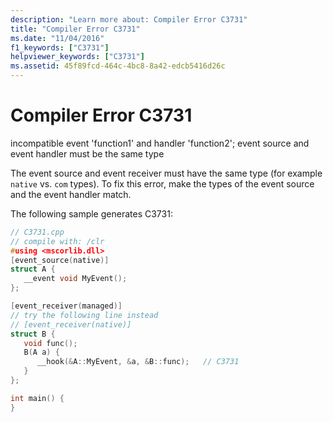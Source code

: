 ```yaml
---
description: "Learn more about: Compiler Error C3731"
title: "Compiler Error C3731"
ms.date: "11/04/2016"
f1_keywords: ["C3731"]
helpviewer_keywords: ["C3731"]
ms.assetid: 45f89fcd-464c-4bc8-8a42-edcb5416d26c
---
```

# Compiler Error C3731

incompatible event 'function1' and handler 'function2'; event source and event handler must be the same type

The event source and event receiver must have the same type (for example `native` vs. `com` types). To fix this error, make the types of the event source and the event handler match.

The following sample generates C3731:

```cpp
// C3731.cpp
// compile with: /clr
#using <mscorlib.dll>
[event_source(native)]
struct A {
   __event void MyEvent();
};

[event_receiver(managed)]
// try the following line instead
// [event_receiver(native)]
struct B {
   void func();
   B(A a) {
      __hook(&A::MyEvent, &a, &B::func);   // C3731
   }
};

int main() {
}
```
